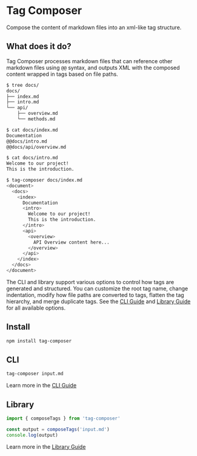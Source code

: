 # Tag Composer

Compose the content of markdown files into an xml-like tag structure.

## What does it do?

Tag Composer processes markdown files that can reference other markdown files using `@@` syntax, and outputs XML with the composed content wrapped in tags based on file paths.

```bash
$ tree docs/
docs/
├── index.md
├── intro.md
└── api/
    ├── overview.md
    └── methods.md
```

```bash
$ cat docs/index.md
Documentation
@@docs/intro.md
@@docs/api/overview.md
```

```bash
$ cat docs/intro.md
Welcome to our project!
This is the introduction.
```

```bash
$ tag-composer docs/index.md
<document>
  <docs>
    <index>
      Documentation
      <intro>
        Welcome to our project!
        This is the introduction.
      </intro>
      <api>
        <overview>
          API Overview content here...
        </overview>
      </api>
    </index>
  </docs>
</document>
```

The CLI and library support various options to control how tags are generated and structured. You can customize the root tag name, change indentation, modify how file paths are converted to tags, flatten the tag hierarchy, and merge duplicate tags. See the [CLI Guide](./cli.md) and [Library Guide](./lib.md) for all available options.

## Install

```bash
npm install tag-composer
```

## CLI

```bash
tag-composer input.md
```

Learn more in the [CLI Guide](./cli.md)

## Library

```javascript
import { composeTags } from 'tag-composer'

const output = composeTags('input.md')
console.log(output)
```

Learn more in the [Library Guide](./lib.md)
